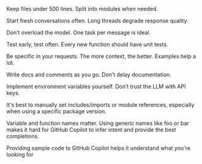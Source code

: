 Keep files under 500 lines. Split into modules when needed.


Start fresh conversations often. Long threads degrade response quality.


Don’t overload the model. One task per message is ideal.


Test early, test often. Every new function should have unit tests.


Be specific in your requests. The more context, the better. Examples help a lot.


Write docs and comments as you go. Don’t delay documentation.


Implement environment variables yourself. Don’t trust the LLM with API keys.

It's best to manually set includes/imports or module references, especially when using a specific package version.

Variable and function names matter. Using generic names like foo or bar makes it hard for GitHub Copilot to infer intent and provide the best completions.

Providing sample code to GitHub Copilot helps it understand what you're looking for